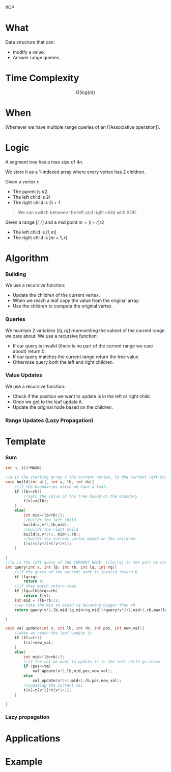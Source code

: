 #CP
# What 
Data structure that can:
- modify a value.
- Answer range queries.

# Time Complexity
$$
O(log(n))
$$
# When 
Whenever we have multiple range queries of an [[Associative operation]].
# Logic
A segment tree has a max size of $4n$.

We store it as a $1$-indexed array where every vertex has 2 children. 

Given a vertex $i$:
- The parent is $i/2$.
- The left child is $2i$
- The right child is $2i+1$

>We can switch between the left and right child with XOR.

Given a range $[l,r]$ and a mid point $m=(l+r)/2$
- The left child is $[l,m]$
- The right child is $[m+1,r]$

# Algorithm
### Building
We use a recursive function:
- Update the children of the current vertex.
- When we reach a leaf copy the value from the original array.
- Use the children to compute the original vertex.
### Queries
We maintain 2 variables $[lq,rq]$ representing the subset of the current range we care about.
We use a recursive function:
- If our query is invalid (there is no part of the current range we care about) return $0$.
- If our query matches the current range return the tree value.
- Otherwise query both the left and right children.
### Value Updates
We use a recursive function:
- Check if the position we want to update is in the left or right child.
- Once we get to the leaf update it.
- Update the original node based on the children.

### Range Updates (Lazy Propagation)

# Template
### Sum
```C++
int n, t[4*MAXN];

//a is the starting array v the current vertex, lb the current left boundary and rb the right one.
void build(int a[], int v, lb, int rb){
	//if the boundaries match we have a leaf.
	if (lb==rb){
		//sets the value of the tree based on the boundary
		t[v]=a[lb];
	}
	else{
		int mid=(lb+rb)/2;
		//builds the left child
		build(a,v*2,lb,mid);
		//builds the right child
		build(a,v*2+1, mid+1,rb);
		//builds the current vertex based on the children.
		t[v]=t[v*2]+t[v*2+1];
	}

}
//lq is the left query of THE CURRENT NODE. ([lq,rq] is the part we care about of [lb,rb])
int query(int v, int lb, int rb, int lq, int rq){
	//if the query of the current node is invalid return 0.
	if (lq>rq)
		return 0;
	//if they match return them
	if (lq==lb&&rq==rb)
		return t[v];
	int mid = (lb+rb)/2;
	//we take the min to avoid rq becoming bigger then rb.
	return query(v*2,lb,mid,lq,min(rq,mid))+query(v*2+1,mid+1,rb,max(lq,mid+1),rq);

}

void val_update(int v, int lb, int rb, int pos, int new_val){
	//when we reach the leaf update it
	if (tl==tr){
		t[v]=new_val;
	}
	else{
		int mid=(lb+rb)/2;
		//if the val we want to update is in the left child go there
		if (pos<=tm)
			val_update(v*2,lb,mid,pos,new_val);
		else
			val_update(v*2+1,mid+1,rb,pos,new_val);
		//updating the current val
		t[v]=t[v*2]+t[v*2+1];
	}

}
```
### Lazy propagation
# Applications
# Example
